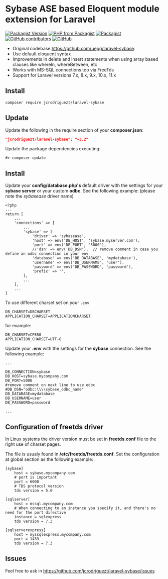 # Sybase ASE based Eloquent module extension for Laravel 

[![Packagist Version](https://img.shields.io/packagist/v/jcrodriguezt/laravel-sybase.svg)](https://packagist.org/packages/jcrodriguezt/laravel-sybase)
[![PHP from Packagist](https://img.shields.io/packagist/php-v/jcrodriguezt/laravel-sybase.svg)](https://packagist.org/packages/jcrodriguezt/laravel-sybase)
[![Packagist](https://img.shields.io/packagist/dt/jcrodriguezt/laravel-sybase.svg)](https://packagist.org/packages/jcrodriguezt/laravel-sybase/stats)
[![GitHub contributors](https://img.shields.io/github/contributors-anon/jcrodriguezt/laravel-sybase.svg)](https://github.com/jcrodriguezt/laravel-sybase/graphs/contributors)
[![GitHub](https://img.shields.io/github/license/jcrodriguezt/laravel-sybase.svg)](https://github.com/jcrodriguezt/laravel-sybase/blob/master/LICENSE)

* Original codebase https://github.com/uepg/laravel-sybase.
* Use default eloquent syntax
* Improvements in delete and insert statements when using array based clauses like whereIn, whereBetween, etc
* Works with MS-SQL connections too via FreeTds
* Support for Laravel versions 7.x, 8.x, 9.x, 10.x, 11.x


## Install
```
composer require jcrodriguezt/laravel-sybase
```

## Update
Update the following in the require section of your **composer.json**:
```json
"jcrodriguezt/laravel-sybase": "~3.2"
```

Update the package dependencies executing:

```shell
#> composer update
```

## Install

Update your **config/database.php's** default driver with the settings for your **sybase server** or your custom **odbc**. See the following example: (please note the *sybasease* driver name)

```
<?php
...
return [
    ...
    'connections' => [
        ...
        'sybase' => [
            'driver' => 'sybasease',
            'host' => env('DB_HOST', 'sybase.myserver.com'),
            'port' => env('DB_PORT', '5000'),
            //'dsn' => env('DB_DSN'),  // remove comment in case you define an odbc connection in your env
            'database' => env('DB_DATABASE', 'mydatabase'),
            'username' => env('DB_USERNAME', 'user'),
            'password' => env('DB_PASSWORD', 'password'),
            'prefix' => '',
        ],
        ...
    ],
    ...
]
```

To use different charset set on your `.env`
```dotenv
DB_CHARSET=DBCHARSET
APPLICATION_CHARSET=APPLICATIONCHARSET
```

for example:
```dotenv
DB_CHARSET=CP850
APPLICATION_CHARSET=UTF-8
```


Update your **.env** with the settings for the **sybase** connection. See the following example:

```text
...

DB_CONNECTION=sybase
DB_HOST=sybase.mycompany.com
DB_PORT=5000
#remove comment on next line to use odbc
#DB_DSN="odbc:\\\\sybase_odbc_name"
DB_DATABASE=mydatabase
DB_USERNAME=user
DB_PASSWORD=password

...
```

## Configuration of freetds driver

In Linux systems the driver version must be set in **freetds.conf** file to the right use of charset pages.

The file is usualy found in **/etc/freetds/freetds.conf**. Set the configuration at global section as the following example:

```text
[sybase]
    host = sybase.mycompany.com
    # port is important
    port = 6000
    # TDS protocol version
    tds version = 5.0

[sqlserver]
    host = mssql.mycompany.com
    # When connecting to an instance you specify it, and there's no need for the port directive
    instance = sqlexpress
    tds version = 7.3
    
[sqlserverexpress]
    host = myssqlexpress.mycompany.com
    port = 1433
    tds version = 7.3
```
## Issues
Feel free to ask in https://github.com/jcrodriguezt/laravel-sybase/issues